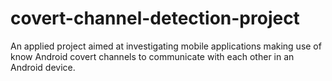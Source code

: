 # covert-channel-detection-project
An applied project aimed at investigating mobile applications making use of know Android covert channels to communicate with each other in an Android device.
